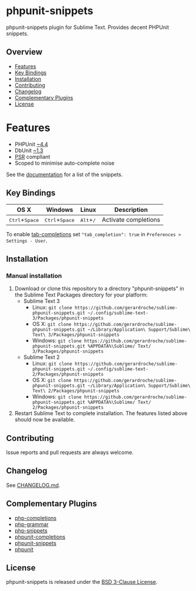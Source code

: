 # phpunit-snippets

phpunit-snippets plugin for Sublime Text. Provides decent PHPUnit snippets.

## Overview

* [Features](#features)
* [Key Bindings](#key-bindings)
* [Installation](#installation)
* [Contributing](#contributing)
* [Changelog](#changelog)
* [Complementary Plugins](#complementary-plugins)
* [License](#license)

# Features

* PHPUnit [~4.4][semver]
* DbUnit [~1.3][semver]
* [PSR][php-fig] compliant
* Scoped to minimise auto-complete noise

See the [documentation] for a list of the snippets.

## Key Bindings

| OS X | Windows | Linux | Description |
|------|---------|-------|-------------|
| <kbd>Ctrl</kbd>+<kbd>Space</kbd> | <kbd>Ctrl</kbd>+<kbd>Space</kbd> | <kbd>Alt</kbd>+<kbd>/</kbd> | Activate completions |

To enable [tab-completions][tab-completed-completions] set `"tab_completion": true` in `Preferences > Settings - User`.

## Installation

### Manual installation

1. Download or clone this repository to a directory "phpunit-snippets" in the Sublime Text Packages directory for your platform:
    * Sublime Text 3
        - Linux: `git clone https://github.com/gerardroche/sublime-phpunit-snippets.git ~/.config/sublime-text-3/Packages/phpunit-snippets`
        - OS X: `git clone https://github.com/gerardroche/sublime-phpunit-snippets.git ~/Library/Application\ Support/Sublime\ Text\ 3/Packages/phpunit-snippets`
        - Windows: `git clone https://github.com/gerardroche/sublime-phpunit-snippets.git %APPDATA%\Sublime/ Text/ 3/Packages/phpunit-snippets`
    * Sublime Text 2
        - Linux: `git clone https://github.com/gerardroche/sublime-phpunit-snippets.git ~/.config/sublime-text-2/Packages/phpunit-snippets`
        - OS X: `git clone https://github.com/gerardroche/sublime-phpunit-snippets.git ~/Library/Application\ Support/Sublime\ Text\ 2/Packages/phpunit-snippets`
        - Windows: `git clone https://github.com/gerardroche/sublime-phpunit-snippets.git %APPDATA%\Sublime/ Text/ 2/Packages/phpunit-snippets`
2. Restart Sublime Text to complete installation. The features listed above should now be available.

## Contributing

Issue reports and pull requests are always welcome.

## Changelog

See [CHANGELOG.md](CHANGELOG.md).

## Complementary Plugins

* [php-completions]
* [php-grammar]
* [php-snippets]
* [phpunit-completions]
* [phpunit-snippets]
* [phpunit]

## License

phpunit-snippets is released under the [BSD 3-Clause License][license].

[documentation]: DOCUMENTATION.md
[license]: LICENSE
[Package Control]: https://packagecontrol.io
[php-completions]: https://github.com/gerardroche/sublime-phpck
[php-fig]: http://www.php-fig.org
[php-grammar]: https://github.com/gerardroche/sublime-php-grammar
[php-snippets]: https://github.com/gerardroche/sublime-php-snippets
[phpunit-completions]: https://github.com/gerardroche/sublime-phpunitck
[phpunit-snippets]: https://github.com/gerardroche/sublime-phpunit-snippets
[phpunit]: https://github.com/gerardroche/sublime-phpunit
[semver]: http://semver.org
[tab-completed-completions]: http://docs.sublimetext.info/en/latest/extensibility/completions.html#tab-completed-completions
